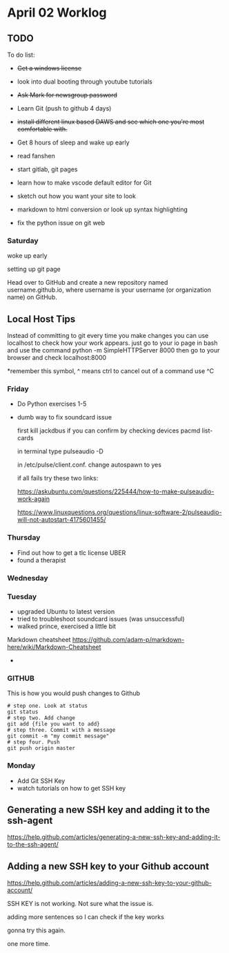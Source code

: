 # April 02 Worklog
## TODO

To do list:
- ~~Get a windows license~~ 

- look into dual booting through youtube tutorials 
- ~~Ask Mark for newsgroup password~~ 


- Learn Git (push to github 4 days)

- ~~install different linux based DAWS and see which 
  one you're most comfortable with.~~
- Get 8 hours of sleep and wake up early
- read fanshen
- start gitlab, git pages
- learn how to make vscode default editor for Git
- sketch out how you want your site to look
- markdown to html conversion or look up syntax highlighting 
- fix the python issue on git web


### Saturday 
woke up early

setting up git page 

Head over to GitHub and create a new repository named username.github.io, where username is your username (or organization name) on GitHub.

## Local Host Tips 
Instead of committing to git every time you make changes you can use localhost to check 
how your work appears. 
just go to your io page in bash 
and use the command python -m SimpleHTTPServer 8000
then go to your browser and check 
localhost:8000

*remember this symbol, ^ means ctrl 
to cancel out of a command use ^C




### Friday 
- Do Python exercises 1-5
- dumb way to fix soundcard issue 
  
  first kill jackdbus if you can 
  confirm by checking devices pacmd list-cards
  
  in terminal type pulseaudio -D

  in  /etc/pulse/client.conf. change autospawn to yes

  if all fails try these two links:

    https://askubuntu.com/questions/225444/how-to-make-pulseaudio-work-again
  
    https://www.linuxquestions.org/questions/linux-software-2/pulseaudio-will-not-autostart-4175601455/
  


### Thursday
- Find out how to get a tlc license UBER
- found a therapist 



### Wednesday 


### Tuesday 
- upgraded Ubuntu to latest version 
- tried to troubleshoot soundcard issues (was unsuccessful)
- walked prince, exercised a little bit 

Markdown cheatsheet
https://github.com/adam-p/markdown-here/wiki/Markdown-Cheatsheet

-

### GITHUB
This is how you would push changes to Github
```
# step one. Look at status 
git status
# step two. Add change
git add {file you want to add}
# step three. Commit with a message
git commit -m "my commit message"
# step four. Push
git push origin master
```
### Monday

- Add Git SSH Key 
- watch tutorials on how to get SSH key 

## Generating a new SSH key and adding it to the ssh-agent 

https://help.github.com/articles/generating-a-new-ssh-key-and-adding-it-to-the-ssh-agent/

## Adding a new SSH key to your Github account 

https://help.github.com/articles/adding-a-new-ssh-key-to-your-github-account/

SSH KEY is not working. Not sure what the issue is. 

adding more sentences so I can check if the key works 

gonna try this again. 

one more time. 